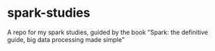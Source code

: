 # spark-studies
A repo for my spark studies, guided by the book "Spark: the definitive guide, big data processing made simple"
